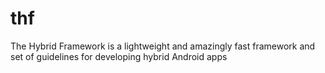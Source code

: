 thf
===

The Hybrid Framework is a lightweight and amazingly fast framework and set of guidelines for developing hybrid Android apps
